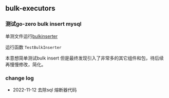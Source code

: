 ## bulk-executors

### 测试go-zero bulk insert mysql

单测文件运行[bulkinserter](./sqlx/bulkinserter_test.go)

运行函数 `TestBulkInserter`

本意想简单测试bulk insert 但是最终发现引入了非常多的其它组件和包，待后续再慢慢修改，简化。

### change log
* 2022-11-12 去除sql 熔断器代码